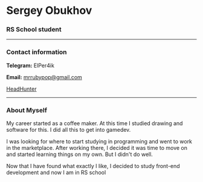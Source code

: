 # Sergey Obukhov
### RS School student
******
### Contact information 


**Telegram:** ElPer4ik


**Email:** mrrubypop@gmail.com


[HeadHunter](https://hh.kz/resume/265410e4ff03d1b1590039ed1f65364a723341)


******
### About Myself


My career started as a coffee maker. At this time I studied drawing and software for this. I did all this to get into gamedev. 


I was looking for where to start studying in programming and went to work in the marketplace. After working there, I decided it was time to move on and started learning things on my own. But I didn't do well.


Now that I have found what exactly I like, I decided to study front-end development and now I am in RS school
